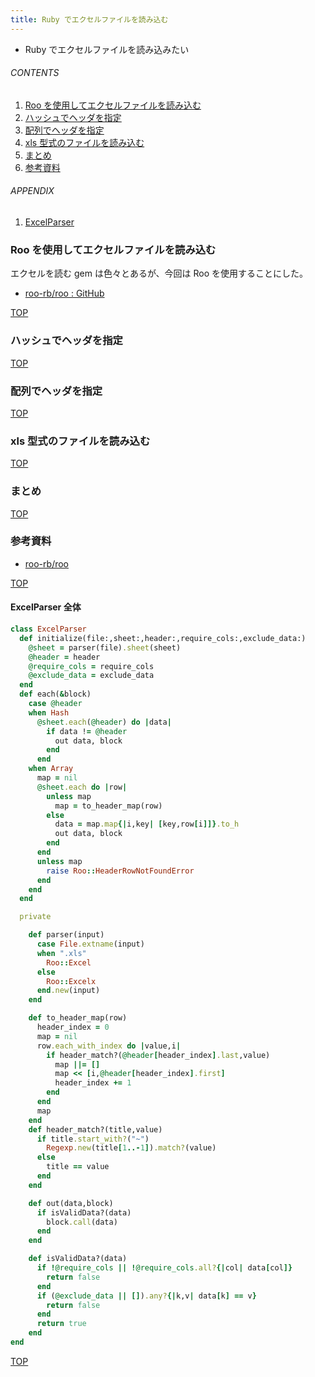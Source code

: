 ```yaml
---
title: Ruby でエクセルファイルを読み込む
---
```

<a id="top"></a>

* Ruby でエクセルファイルを読み込みたい

###### CONTENTS

1. [Roo を使用してエクセルファイルを読み込む](#read-by-roo)
1. [ハッシュでヘッダを指定](#detect-header-by-hash)
1. [配列でヘッダを指定](#detect-header-by-array)
1. [xls 型式のファイルを読み込む](#read-xls)
1. [まとめ](#postscript)
1. [参考資料](#reference)

###### APPENDIX

1. [ExcelParser](#parser)


<a id="read-by-roo"></a>
### Roo を使用してエクセルファイルを読み込む

エクセルを読む gem は色々とあるが、今回は Roo を使用することにした。

- [roo-rb/roo : GitHub](https://github.com/roo-rb/roo)


[TOP](#top)
<a id="detect-header-by-hash"></a>
### ハッシュでヘッダを指定


[TOP](#top)
<a id="detect-header-by-array"></a>
### 配列でヘッダを指定


[TOP](#top)
<a id="read-xls"></a>
### xls 型式のファイルを読み込む


[TOP](#top)
<a id="postscript"></a>
### まとめ


[TOP](#top)
<a id="reference"></a>
### 参考資料

* [roo-rb/roo](https://github.com/roo-rb/roo)


[TOP](#top)
<a id="excel-parser"></a>
#### ExcelParser 全体

```rb
class ExcelParser
  def initialize(file:,sheet:,header:,require_cols:,exclude_data:)
    @sheet = parser(file).sheet(sheet)
    @header = header
    @require_cols = require_cols
    @exclude_data = exclude_data
  end
  def each(&block)
    case @header
    when Hash
      @sheet.each(@header) do |data|
        if data != @header
          out data, block
        end
      end
    when Array
      map = nil
      @sheet.each do |row|
        unless map
          map = to_header_map(row)
        else
          data = map.map{|i,key| [key,row[i]]}.to_h
          out data, block
        end
      end
      unless map
        raise Roo::HeaderRowNotFoundError
      end
    end
  end

  private

    def parser(input)
      case File.extname(input)
      when ".xls"
        Roo::Excel
      else
        Roo::Excelx
      end.new(input)
    end

    def to_header_map(row)
      header_index = 0
      map = nil
      row.each_with_index do |value,i|
        if header_match?(@header[header_index].last,value)
          map ||= []
          map << [i,@header[header_index].first]
          header_index += 1
        end
      end
      map
    end
    def header_match?(title,value)
      if title.start_with?("~")
        Regexp.new(title[1..-1]).match?(value)
      else
        title == value
      end
    end

    def out(data,block)
      if isValidData?(data)
        block.call(data)
      end
    end

    def isValidData?(data)
      if !@require_cols || !@require_cols.all?{|col| data[col]}
        return false
      end
      if (@exclude_data || []).any?{|k,v| data[k] == v}
        return false
      end
      return true
    end
end
```

[TOP](#top)
